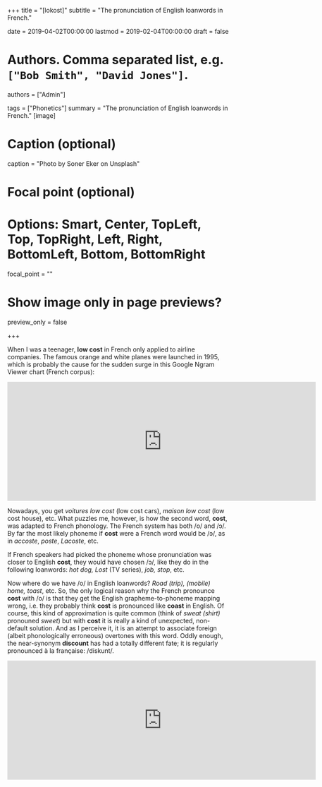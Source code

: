 +++
title = "[lokost]"
subtitle = "The pronunciation of English loanwords in French."

date = 2019-04-02T00:00:00
lastmod = 2019-02-04T00:00:00
draft = false

# Authors. Comma separated list, e.g. `["Bob Smith", "David Jones"]`.
authors = ["Admin"]

tags = ["Phonetics"]
summary = "The pronunciation of English loanwords in French."
[image]
  # Caption (optional)
  caption = "Photo by Soner Eker on Unsplash"

  # Focal point (optional)
  # Options: Smart, Center, TopLeft, Top, TopRight, Left, Right, BottomLeft, Bottom, BottomRight
  focal_point = ""

  # Show image only in page previews?
  preview_only = false

+++

When I was a teenager, **low cost** in French only applied to airline companies. The famous orange and white planes were launched in 1995, which is probably the cause for the sudden surge in this Google Ngram Viewer chart (French corpus):

<iframe name="ngram_chart" src="https://books.google.com/ngrams/interactive_chart?content=low+cost&year_start=1900&year_end=2008&corpus=19&smoothing=7&share=&direct_url=t1%3B%2Clow%20cost%3B%2Cc0" width=700 height=270 marginwidth=0 marginheight=0 hspace=0 vspace=-10 frameborder=0 scrolling=no></iframe> 

Nowadays, you get *voitures low cost* (low cost cars), *maison low cost* (low cost house), etc. What puzzles me, however, is how the second word, **cost**, was adapted to French phonology. The French system has both /o/ and /ɔ/. By far the most likely phoneme if **cost** were a French word would be /ɔ/, as in *accoste*, *poste*, *Lacoste*, etc. 

If French speakers had picked the phoneme whose pronunciation was closer to English **cost**, they would have chosen /ɔ/, like they do in the following loanwords: *hot dog, Lost* (TV series), *job, stop*, etc. 

Now where do we have /o/ in English loanwords? *Road (trip), (mobile) home, toast*, etc. So, the only logical reason why the French pronounce **cost** with /o/ is that they get the English grapheme-to-phoneme mapping wrong, i.e. they probably think **cost** is pronounced like **coast** in English. Of course, this kind of approximation is quite common (think of *sweat (shirt)* pronouned *sweet*) but with **cost** it is really a kind of unexpected, non-default solution. And as I perceive it, it is an attempt to associate foreign (albeit phonologically erroneous) overtones with this word. Oddly enough, the near-synonym **discount** has had a totally different fate; it is regularly pronounced à la française: /diskunt/. 

<iframe name="ngram_chart" src="https://books.google.com/ngrams/interactive_chart?content=discount&year_start=1900&year_end=2008&corpus=19&smoothing=3&share=&direct_url=t1%3B%2Cdiscount%3B%2Cc0" width=700 height=270 marginwidth=0 marginheight=0 hspace=0 vspace=0 frameborder=0 scrolling=no></iframe>


